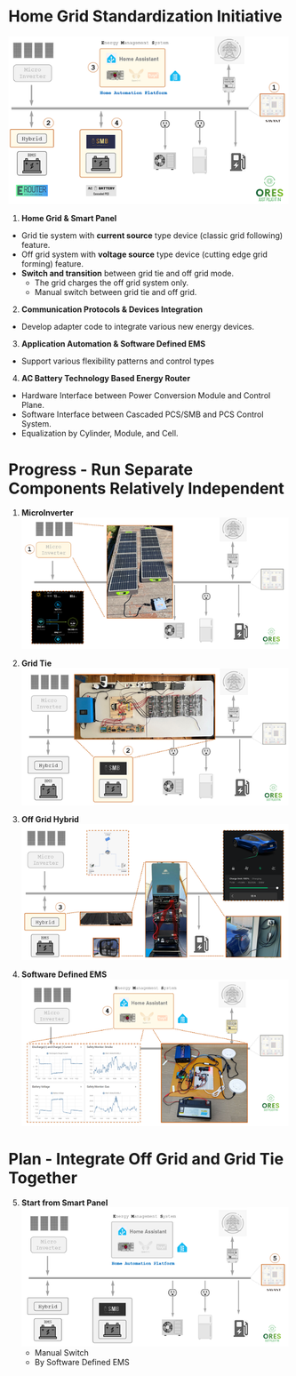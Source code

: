 # Home Grid Standardization Initiative

![Standardization](./images/HomeGrid_Standardization_Initiative.png)

1. **Home Grid & Smart Panel**
  - Grid tie system with **current source** type device (classic grid following) feature.
  - Off grid system with **voltage source** type device (cutting edge grid forming) feature.
  - **Switch and transition** between grid tie and off grid mode.
    - The grid charges the off grid system only.
    - Manual switch between grid tie and off grid.
 
2. **Communication Protocols & Devices Integration** 
 - Develop adapter code to integrate various new energy devices.
 
3. **Application Automation & Software Defined EMS**
  - Support various flexibility patterns and control types

4. **AC Battery Technology Based Energy Router** 
  - Hardware Interface between Power Conversion Module and Control Plane.
  - Software Interface between Cascaded PCS/SMB and PCS Control System.
  - Equalization by Cylinder, Module, and Cell.

# Progress - Run Separate Components Relatively Independent

1. **MicroInverter**
   ![MicroInverter](./images/HomeGrid_Standardization_Progress_1_MicroInverter.png)
  
2. **Grid Tie** 
   ![GridTie](./images/HomeGrid_Standardization_Progress_2_GridTie.png)
 
3. **Off Grid Hybrid**
   ![OffGrid](./images/HomeGrid_Standardization_Progress_3_OffGrid_Hybrid.png)

4. **Software Defined EMS** 
   ![EMS](./images/HomeGrid_Standardization_Progress_4_EMS.png)
  
# Plan - Integrate Off Grid and Grid Tie Together

5. **Start from Smart Panel**
   ![Smart Panel](./images/HomeGrid_Standardization_Plan_5_SmartPanel.png)
   - Manual Switch
   - By Software Defined EMS
